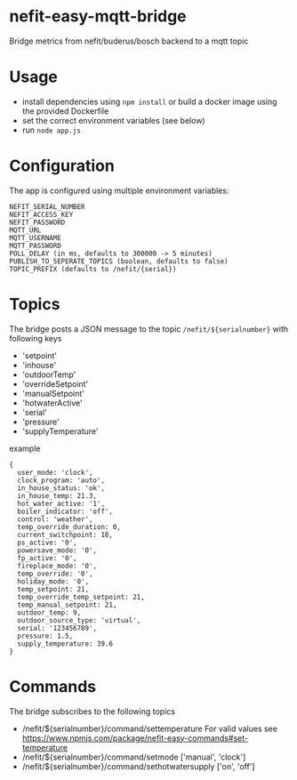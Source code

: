 # nefit-easy-mqtt-bridge

Bridge metrics from nefit/buderus/bosch backend to a mqtt topic 
 
# Usage
 
* install dependencies using `npm install` or build a docker image using the provided Dockerfile
* set the correct environment variables (see below)
* run `node app.js`
 
# Configuration
 
The app is configured using multiple environment variables:

    NEFIT_SERIAL_NUMBER 
    NEFIT_ACCESS_KEY
    NEFIT_PASSWORD
    MQTT_URL
    MQTT_USERNAME
    MQTT_PASSWORD
    POLL_DELAY (in ms, defaults to 300000 -> 5 minutes)
    PUBLISH_TO_SEPERATE_TOPICS (boolean, defaults to false)
    TOPIC_PREFIX (defaults to /nefit/{serial})

# Topics

The bridge posts a JSON message to the topic `/nefit/${serialnumber}` with following keys

* 'setpoint'
* 'inhouse'
* 'outdoorTemp'
* 'overrideSetpoint'
* 'manualSetpoint'
* 'hotwaterActive'
* 'serial'
* 'pressure'
* 'supplyTemperature'

example 
```
{
  user_mode: 'clock',
  clock_program: 'auto',
  in_house_status: 'ok',
  in_house_temp: 21.3,
  hot_water_active: '1',
  boiler_indicator: 'off',
  control: 'weather',
  temp_override_duration: 0,
  current_switchpoint: 18,
  ps_active: '0',
  powersave_mode: '0',
  fp_active: '0',
  fireplace_mode: '0',
  temp_override: '0',
  holiday_mode: '0',
  temp_setpoint: 21,
  temp_override_temp_setpoint: 21,
  temp_manual_setpoint: 21,
  outdoor_temp: 9,
  outdoor_source_type: 'virtual',
  serial: '123456789',
  pressure: 1.5,
  supply_temperature: 39.6
}
```

# Commands

The bridge subscribes to the following topics
   
* /nefit/${serialnumber}/command/settemperature For valid values see  https://www.npmjs.com/package/nefit-easy-commands#set-temperature
* /nefit/${serialnumber}/command/setmode ['manual', 'clock']
* /nefit/${serialnumber}/command/sethotwatersupply ['on', 'off']
